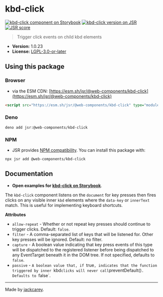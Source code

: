 # kbd-click

[![kbd-click component on Storybook](https://cdn.jsdelivr.net/gh/storybookjs/brand@main/badge/badge-storybook.svg)](https://jackcarey.co.uk/web-components/docs/?path=/docs/components-kbd-click) [![kbd-click version on JSR](https://jsr.io/badges/@web-components/kbd-click)](https://jsr.io/@web-components/kbd-click/versions) [![JSR score](https://jsr.io/badges/@web-components/kbd-click/score)](https://jsr.io/@web-components/kbd-click/score)

> Trigger click events on child kbd elements

-   **Version:** 1.0.23
-   **License:** [LGPL-3.0-or-later](./LICENSE.md)

## Using this package

### Browser

-   via the ESM CDN: [https://esm.sh/jsr/@web-components/kbd-click](https://esm.sh/jsr/@web-components/kbd-click)

```html
<script src="https://esm.sh/jsr/@web-components/kbd-click" type="module"></script>
```

### Deno

```
deno add jsr:@web-components/kbd-click
```

### NPM

-   JSR provides [NPM compatibility](https://jsr.io/docs/npm-compatibility). You can install this package with:

```
npx jsr add @web-components/kbd-click
```

## Documentation

-   **Open examples for [kbd-click on Storybook](https://jackcarey.co.uk/web-components/docs/?path=/docs/components-kbd-click)**.

The `kbd-click` component listens on the `document` for key presses then fires clicks on any visible inner `kbd` elements where the `data-key` or `innerText` match. This is useful for implementing keyboard shortcuts.

**Attributes**

<!-- 'allow-repeat', 'filter', 'capture', 'passive', 'ignore-visibility', 'disabled' -->

-   `allow-repeat` - Whether or not repeat key presses should continue to trigger clicks. Default: `false`.
-   `filter` - A comma-separated list of keys that will be listened for. Other key presses will be ignored. Default: no filter.
-   `capture` - A boolean value indicating that key press events of this type will be dispatched to the registered listener before being dispatched to any EventTarget beneath it in the DOM tree. If not specified, defaults to `false`.
-   `passive` - `A boolean value that, if `true`, indicates that the function triggered by inner `kbd`clicks will never call`preventDefault()`. Defaults to `false`.


---

Made by [jackcarey](https://jackcarey.co.uk).
